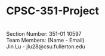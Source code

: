 # CPSC-351-Project

<br />
Section Number: 351-01 10597
<br />
Team Members: (Name - Email)
<br />
Jin Lu - jlu28@csu.fullerton.edu

